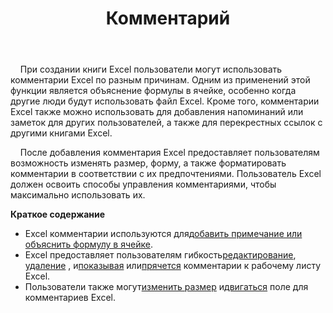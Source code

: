 ﻿---
title: Комментарий
second_title: Aspose.Cells Cloud Documen
type: docs
url: /ru/comments/
aliases: [/working-with-comments/]
keywords: REST API, spreadsheets, excel, comment
description: "Cells.Cloud API для Excel работа: комментарии работают"
weight: 100
---
&nbsp;&nbsp;&nbsp;&nbsp;При создании книги Excel пользователи могут использовать комментарии Excel по разным причинам. Одним из применений этой функции является объяснение формулы в ячейке, особенно когда другие люди будут использовать файл Excel. Кроме того, комментарии Excel также можно использовать для добавления напоминаний или заметок для других пользователей, а также для перекрестных ссылок с другими книгами Excel.

&nbsp;&nbsp;&nbsp;&nbsp;После добавления комментария Excel предоставляет пользователям возможность изменять размер, форму, а также форматировать комментарии в соответствии с их предпочтениями. Пользователь Excel должен освоить способы управления комментариями, чтобы максимально использовать их.

**Краткое содержание**

-  Excel комментарии используются для[добавить примечание или объяснить формулу в ячейке](/cells/ru/comments/add/).
- Excel предоставляет пользователям гибкость[редактирование](/cells/ru/comments/update/), [удаление](/cells/ru/comments/delete/) , и[показывая](/cells/ru/comments/get/) или[прячется](/cells/ru/comments/update/) комментарии к рабочему листу Excel.
-  Пользователи также могут[изменить размер](/cells/ru/comments/update/) и[двигаться](/cells/ru/comments/update/) поле для комментариев Excel.
